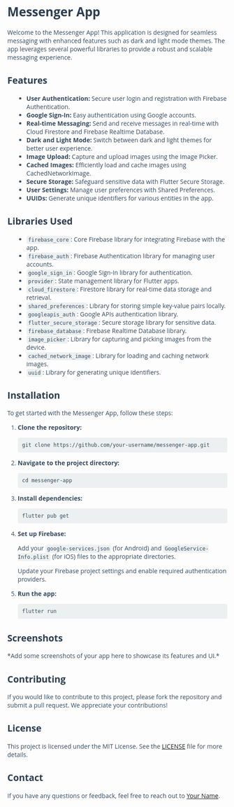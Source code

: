<!DOCTYPE html>
<html lang="en">
<head>
    <meta charset="UTF-8">
    <meta name="viewport" content="width=device-width, initial-scale=1.0">
   
</head>
<body style="font-family: 'Open Sans', sans-serif;">
    <h1 style="color: #2c3e50;">Messenger App</h1>
    <p style="color: #34495e;">Welcome to the Messenger App! This application is designed for seamless messaging with enhanced features such as dark and light mode themes. The app leverages several powerful libraries to provide a robust and scalable messaging experience.</p>
    <h2 style="color: #2c3e50;">Features</h2>
    <ul style="color: #34495e; list-style-type: disc; margin-left: 20px;">
        <li><strong>User Authentication:</strong> Secure user login and registration with Firebase Authentication.</li>
        <li><strong>Google Sign-In:</strong> Easy authentication using Google accounts.</li>
        <li><strong>Real-time Messaging:</strong> Send and receive messages in real-time with Cloud Firestore and Firebase Realtime Database.</li>
        <li><strong>Dark and Light Mode:</strong> Switch between dark and light themes for better user experience.</li>
        <li><strong>Image Upload:</strong> Capture and upload images using the Image Picker.</li>
        <li><strong>Cached Images:</strong> Efficiently load and cache images using CachedNetworkImage.</li>
        <li><strong>Secure Storage:</strong> Safeguard sensitive data with Flutter Secure Storage.</li>
        <li><strong>User Settings:</strong> Manage user preferences with Shared Preferences.</li>
        <li><strong>UUIDs:</strong> Generate unique identifiers for various entities in the app.</li>
    </ul>
    <h2 style="color: #2c3e50;">Libraries Used</h2>
    <ul style="color: #34495e; list-style-type: disc; margin-left: 20px;">
        <li><code style="background-color: #ecf0f1; padding: 2px 4px; border-radius: 4px;">firebase_core</code>: Core Firebase library for integrating Firebase with the app.</li>
        <li><code style="background-color: #ecf0f1; padding: 2px 4px; border-radius: 4px;">firebase_auth</code>: Firebase Authentication library for managing user accounts.</li>
        <li><code style="background-color: #ecf0f1; padding: 2px 4px; border-radius: 4px;">google_sign_in</code>: Google Sign-In library for authentication.</li>
        <li><code style="background-color: #ecf0f1; padding: 2px 4px; border-radius: 4px;">provider</code>: State management library for Flutter apps.</li>
        <li><code style="background-color: #ecf0f1; padding: 2px 4px; border-radius: 4px;">cloud_firestore</code>: Firestore library for real-time data storage and retrieval.</li>
        <li><code style="background-color: #ecf0f1; padding: 2px 4px; border-radius: 4px;">shared_preferences</code>: Library for storing simple key-value pairs locally.</li>
        <li><code style="background-color: #ecf0f1; padding: 2px 4px; border-radius: 4px;">googleapis_auth</code>: Google APIs authentication library.</li>
        <li><code style="background-color: #ecf0f1; padding: 2px 4px; border-radius: 4px;">flutter_secure_storage</code>: Secure storage library for sensitive data.</li>
        <li><code style="background-color: #ecf0f1; padding: 2px 4px; border-radius: 4px;">firebase_database</code>: Firebase Realtime Database library.</li>
        <li><code style="background-color: #ecf0f1; padding: 2px 4px; border-radius: 4px;">image_picker</code>: Library for capturing and picking images from the device.</li>
        <li><code style="background-color: #ecf0f1; padding: 2px 4px; border-radius: 4px;">cached_network_image</code>: Library for loading and caching network images.</li>
        <li><code style="background-color: #ecf0f1; padding: 2px 4px; border-radius: 4px;">uuid</code>: Library for generating unique identifiers.</li>
    </ul>
    <h2 style="color: #2c3e50;">Installation</h2>
    <p style="color: #34495e;">To get started with the Messenger App, follow these steps:</p>
    <ol style="color: #34495e;">
        <li><strong>Clone the repository:</strong></li>
        <pre style="background-color: #ecf0f1; padding: 10px; border-radius: 4px; overflow-x: auto; "><code>git clone https://github.com/your-username/messenger-app.git</code></pre>
        <li><strong>Navigate to the project directory:</strong></li>
        <pre style="background-color: #ecf0f1; padding: 10px; border-radius: 4px; overflow-x: auto;"><code>cd messenger-app</code></pre>
        <li><strong>Install dependencies:</strong></li>
        <pre style="background-color: #ecf0f1; padding: 10px; border-radius: 4px; overflow-x: auto;"><code>flutter pub get</code></pre>
        <li><strong>Set up Firebase:</strong></li>
        <p style="color: #34495e;">Add your <code style="background-color: #ecf0f1; padding: 2px 4px; border-radius: 4px;">google-services.json</code> (for Android) and <code style="background-color: #ecf0f1; padding: 2px 4px; border-radius: 4px;">GoogleService-Info.plist</code> (for iOS) files to the appropriate directories.</p>
        <p style="color: #34495e;">Update your Firebase project settings and enable required authentication providers.</p>
        <li><strong>Run the app:</strong></li>
        <pre style="background-color: #ecf0f1; padding: 10px; border-radius: 4px; overflow-x: auto;"><code>flutter run</code></pre>
    </ol>
    <h2 style="color: #2c3e50;">Screenshots</h2>
    <p style="color: #34495e;">*Add some screenshots of your app here to showcase its features and UI.*</p>
    <h2 style="color: #2c3e50;">Contributing</h2>
    <p style="color: #34495e;">If you would like to contribute to this project, please fork the repository and submit a pull request. We appreciate your contributions!</p>
    <h2 style="color: #2c3e50;">License</h2>
    <p style="color: #34495e;">This project is licensed under the MIT License. See the <a href="LICENSE">LICENSE</a> file for more details.</p>
    <h2 style="color: #2c3e50;">Contact</h2>
    <p style="color: #34495e;">If you have any questions or feedback, feel free to reach out to <a href="mailto:your-email@example.com">Your Name</a>.</p>
</body>
</html>
